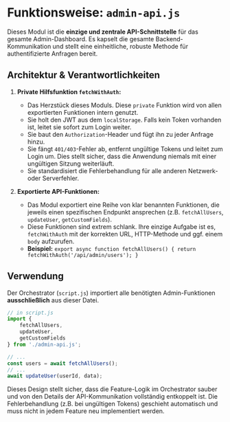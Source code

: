 # Funktionsweise: `admin-api.js`

Dieses Modul ist die **einzige und zentrale API-Schnittstelle** für das gesamte Admin-Dashboard. Es kapselt die gesamte Backend-Kommunikation und stellt eine einheitliche, robuste Methode für authentifizierte Anfragen bereit.

## Architektur & Verantwortlichkeiten

1.  **Private Hilfsfunktion `fetchWithAuth`:**
    -   Das Herzstück dieses Moduls. Diese `private` Funktion wird von allen exportierten Funktionen intern genutzt.
    -   Sie holt den JWT aus dem `localStorage`. Falls kein Token vorhanden ist, leitet sie sofort zum Login weiter.
    -   Sie baut den `Authorization`-Header und fügt ihn zu jeder Anfrage hinzu.
    -   Sie fängt `401/403`-Fehler ab, entfernt ungültige Tokens und leitet zum Login um. Dies stellt sicher, dass die Anwendung niemals mit einer ungültigen Sitzung weiterläuft.
    -   Sie standardisiert die Fehlerbehandlung für alle anderen Netzwerk- oder Serverfehler.

2.  **Exportierte API-Funktionen:**
    -   Das Modul exportiert eine Reihe von klar benannten Funktionen, die jeweils einen spezifischen Endpunkt ansprechen (z.B. `fetchAllUsers`, `updateUser`, `getCustomFields`).
    -   Diese Funktionen sind extrem schlank. Ihre einzige Aufgabe ist es, `fetchWithAuth` mit der korrekten URL, HTTP-Methode und ggf. einem `body` aufzurufen.
    -   **Beispiel:** `export async function fetchAllUsers() { return fetchWithAuth('/api/admin/users'); }`

## Verwendung

Der Orchestrator (`script.js`) importiert alle benötigten Admin-Funktionen **ausschließlich** aus dieser Datei.

```javascript
// in script.js
import { 
    fetchAllUsers, 
    updateUser, 
    getCustomFields 
} from './admin-api.js';

// ...
const users = await fetchAllUsers();
// ...
await updateUser(userId, data);
```

Dieses Design stellt sicher, dass die Feature-Logik im Orchestrator sauber und von den Details der API-Kommunikation vollständig entkoppelt ist. Die Fehlerbehandlung (z.B. bei ungültigen Tokens) geschieht automatisch und muss nicht in jedem Feature neu implementiert werden. 